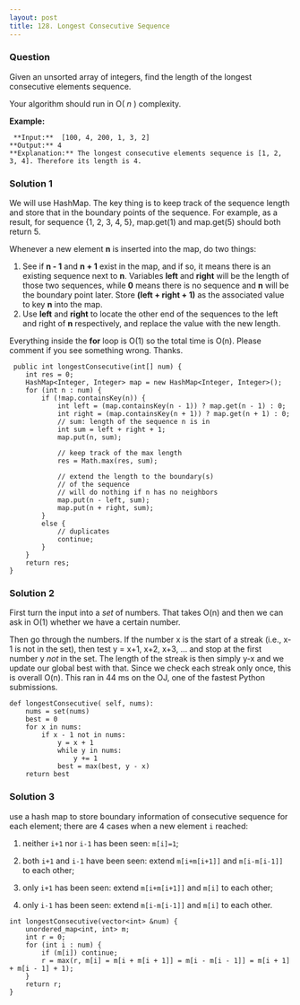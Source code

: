 ```yaml
---
layout: post
title: 128. Longest Consecutive Sequence
---
```

### Question
Given an unsorted array of integers, find the length of the longest
consecutive elements sequence.

Your algorithm should run in O( _n_ ) complexity.

 **Example:**

    
    
     **Input:**  [100, 4, 200, 1, 3, 2]
    **Output:** 4
    **Explanation:** The longest consecutive elements sequence is [1, 2, 3, 4]. Therefore its length is 4.
    

### Solution 1
We will use HashMap. The key thing is to keep track of the sequence length and
store that in the boundary points of the sequence. For example, as a result,
for sequence {1, 2, 3, 4, 5}, map.get(1) and map.get(5) should both return 5.

Whenever a new element **n** is inserted into the map, do two things:

  1. See if **n - 1** and **n + 1** exist in the map, and if so, it means there is an existing sequence next to **n**. Variables **left** and **right** will be the length of those two sequences, while **0** means there is no sequence and **n** will be the boundary point later. Store **(left + right + 1)** as the associated value to key **n** into the map.
  2. Use **left** and **right** to locate the other end of the sequences to the left and right of **n** respectively, and replace the value with the new length.

Everything inside the **for** loop is O(1) so the total time is O(n). Please
comment if you see something wrong. Thanks.

    
    
     public int longestConsecutive(int[] num) {
        int res = 0;
        HashMap<Integer, Integer> map = new HashMap<Integer, Integer>();
        for (int n : num) {
            if (!map.containsKey(n)) {
                int left = (map.containsKey(n - 1)) ? map.get(n - 1) : 0;
                int right = (map.containsKey(n + 1)) ? map.get(n + 1) : 0;
                // sum: length of the sequence n is in
                int sum = left + right + 1;
                map.put(n, sum);
                
                // keep track of the max length 
                res = Math.max(res, sum);
                
                // extend the length to the boundary(s)
                // of the sequence
                // will do nothing if n has no neighbors
                map.put(n - left, sum);
                map.put(n + right, sum);
            }
            else {
                // duplicates
                continue;
            }
        }
        return res;
    }


### Solution 2
First turn the input into a _set_ of numbers. That takes O(n) and then we can
ask in O(1) whether we have a certain number.

Then go through the numbers. If the number x is the start of a streak (i.e.,
x-1 is not in the set), then test y = x+1, x+2, x+3, ... and stop at the first
number y _not_ in the set. The length of the streak is then simply y-x and we
update our global best with that. Since we check each streak only once, this
is overall O(n). This ran in 44 ms on the OJ, one of the fastest Python
submissions.

    
    
    def longestConsecutive( self, nums):
        nums = set(nums)
        best = 0
        for x in nums:
            if x - 1 not in nums:
                y = x + 1
                while y in nums:
                    y += 1
                best = max(best, y - x)
        return best


### Solution 3
use a hash map to store boundary information of consecutive sequence for each
element; there are 4 cases when a new element `i` reached:

  1. neither `i+1` nor `i-1` has been seen: `m[i]=1`;

  2. both `i+1` and `i-1` have been seen: extend `m[i+m[i+1]]` and `m[i-m[i-1]]` to each other;

  3. only `i+1` has been seen: extend `m[i+m[i+1]]` and `m[i]` to each other;

  4. only `i-1` has been seen: extend `m[i-m[i-1]]` and `m[i]` to each other.

    
    
    int longestConsecutive(vector<int> &num) {
        unordered_map<int, int> m;
        int r = 0;
        for (int i : num) {
            if (m[i]) continue;
            r = max(r, m[i] = m[i + m[i + 1]] = m[i - m[i - 1]] = m[i + 1] + m[i - 1] + 1);
        }
        return r;
    }
    



